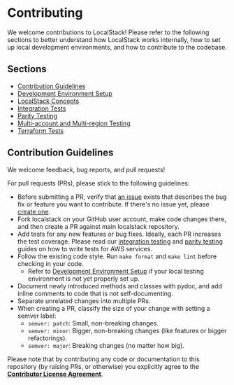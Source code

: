 # Contributing

We welcome contributions to LocalStack! Please refer to the following sections to better understand how LocalStack works internally, how to set up local development environments, and how to contribute to the codebase.

## Sections

- [Contribution Guidelines](#contribution-guidelines)
- [Development Environment Setup](development-environment-setup/README.md)
- [LocalStack Concepts](localstack-concepts/README.md)
- [Integration Tests](integration-tests/README.md)
- [Parity Testing](parity-testing/README.md)
- [Multi-account and Multi-region Testing](multi-account-region-testing/README.md)
- [Terraform Tests](terraform-tests/README.md)

## Contribution Guidelines

We welcome feedback, bug reports, and pull requests!

For pull requests (PRs), please stick to the following guidelines:

* Before submitting a PR, verify that [an issue](https://github.com/localstack/localstack/issues) exists that describes the bug fix or feature you want to contribute. If there's no issue yet, please [create one](https://github.com/localstack/localstack/issues/new/choose).
* Fork localstack on your GitHub user account, make code changes there, and then create a PR against main localstack repository.
* Add tests for any new features or bug fixes. Ideally, each PR increases the test coverage. Please read our [integration testing](https://docs.localstack.cloud/contributing/integration-tests/) and [parity testing](https://docs.localstack.cloud/contributing/parity-testing/) guides on how to write tests for AWS services.
* Follow the existing code style. Run `make format` and `make lint` before checking in your code.
  * Refer to [Development Environment Setup](https://docs.localstack.cloud/contributing/development-environment-setup/) if your local testing environment is not yet properly set up.
* Document newly introduced methods and classes with pydoc, and add inline comments to code that is not self-documenting.
* Separate unrelated changes into multiple PRs.
* When creating a PR, classify the size of your change with setting a semver label:
  * `semver: patch`: Small, non-breaking changes.
  * `semver: minor`: Bigger, non-breaking changes (like features or bigger refactorings).
  * `semver: major`: Breaking changes (no matter how big).

Please note that by contributing any code or documentation to this repository (by raising PRs, or otherwise) you explicitly agree to the [**Contributor License Agreement**](.github/CLA.md).
